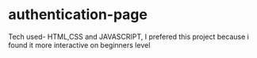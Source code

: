 # authentication-page
Tech used- HTML,CSS and JAVASCRIPT,
I prefered this project because i found it more interactive on beginners level

